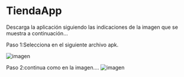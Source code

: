 # TiendaApp
Descarga la aplicación siguiendo las indicaciones de la imagen que se muestra a continuación...

Paso 1:Selecciona en el siguiente archivo apk.

![imagen](https://github.com/Nikrovikey/miappApk/assets/134122438/f4719c2b-476d-4614-9cd5-7fd489a139a1)


Paso 2:continua como en la imagen....
![imagen](https://github.com/Nikrovikey/miappApk/assets/134122438/de147e7b-fe0f-487d-a0de-ec45116ea85b)
